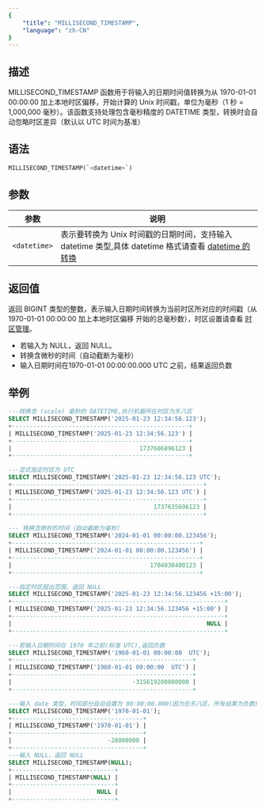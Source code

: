 ```yaml
---
{
    "title": "MILLISECOND_TIMESTAMP",
    "language": "zh-CN"
}
---
```

## 描述

MILLISECOND_TIMESTAMP 函数用于将输入的日期时间值转换为从 1970-01-01 00:00:00  加上本地时区偏移，开始计算的 Unix 时间戳，单位为毫秒（1 秒 = 1,000,000 毫秒）。该函数支持处理包含毫秒精度的 DATETIME 类型，转换时会自动忽略时区差异（默认以 UTC 时间为基准）

## 语法

```sql
MILLISECOND_TIMESTAMP(`<datetime>`)
```

## 参数

| 参数           | 说明                                      |
|--------------|-----------------------------------------|
| `<datetime>` | 表示要转换为 Unix 时间戳的日期时间，支持输入 datetime 类型,具体 datetime 格式请查看 [datetime 的转换](../../../../../current/sql-manual/basic-element/sql-data-types/conversion/datetime-conversion) |

## 返回值

返回 BIGINT 类型的整数，表示输入日期时间转换为当前时区所对应的时间戳（从 1970-01-01 00:00:00 加上本地时区偏移 开始的总毫秒数），时区设置请查看 [时区管理](../../../../admin-manual/cluster-management/time-zone)。

- 若输入为 NULL，返回 NULL。
- 转换含微秒的时间（自动截断为毫秒）
- 输入日期时间在1970-01-01 00:00:00.000 UTC 之前，结果返回负数

## 举例

```sql
---转换含 (scale) 毫秒的 DATETIME,执行机器所在时区为东八区
SELECT MILLISECOND_TIMESTAMP('2025-01-23 12:34:56.123');
+--------------------------------------------------+
| MILLISECOND_TIMESTAMP('2025-01-23 12:34:56.123') |
+--------------------------------------------------+
|                                    1737606896123 |
+--------------------------------------------------+

---显式指定时区为 UTC
SELECT MILLISECOND_TIMESTAMP('2025-01-23 12:34:56.123 UTC');
+------------------------------------------------------+
| MILLISECOND_TIMESTAMP('2025-01-23 12:34:56.123 UTC') |
+------------------------------------------------------+
|                                        1737635696123 |
+------------------------------------------------------+

--- 转换含微秒的时间（自动截断为毫秒）
SELECT MILLISECOND_TIMESTAMP('2024-01-01 00:00:00.123456');
+-----------------------------------------------------+
| MILLISECOND_TIMESTAMP('2024-01-01 00:00:00.123456') |
+-----------------------------------------------------+
|                                       1704038400123 |
+-----------------------------------------------------+

---指定时区超出范围，返回 NULL
SELECT MILLISECOND_TIMESTAMP('2025-01-23 12:34:56.123456 +15:00');
+------------------------------------------------------------+
| MILLISECOND_TIMESTAMP('2025-01-23 12:34:56.123456 +15:00') |
+------------------------------------------------------------+
|                                                       NULL |
+------------------------------------------------------------+

---若输入日期时间在 1970 年之前(标准 UTC),返回负数
SELECT MILLISECOND_TIMESTAMP('1960-01-01 00:00:00  UTC');
+---------------------------------------------------+
| MILLISECOND_TIMESTAMP('1960-01-01 00:00:00  UTC') |
+---------------------------------------------------+
|                                  -315619200000000 |
+---------------------------------------------------+

---输入 date 类型，时间部分自动设置为 00:00:00.000(因为在东八区，所有结果为负数)
SELECT MILLISECOND_TIMESTAMP('1970-01-01');
+-------------------------------------+
| MILLISECOND_TIMESTAMP('1970-01-01') |
+-------------------------------------+
|                           -28800000 |
+-------------------------------------+
---输入 NULL，返回 NULL
SELECT MILLISECOND_TIMESTAMP(NULL);
+-----------------------------+
| MILLISECOND_TIMESTAMP(NULL) |
+-----------------------------+
|                        NULL |
+-----------------------------+
```